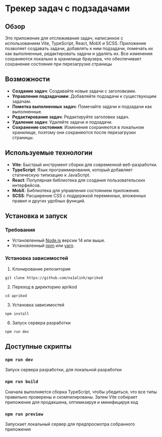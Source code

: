 # Трекер задач с подзадачами

## Обзор

Это приложение для отслеживания задач, написанное с использованием Vite, TypeScript, React, MobX и SCSS. Приложение позволяет создавать задачи, добавлять к ним подзадачи, помечать их как выполненные, редактировать задачи и удалять их. Все изменения сохраняются локально в хранилище браузера, что обеспечивает сохранение состояния при перезагрузке страницы

## Возможности

- **Создание задач**: Создавайте новые задачи с заголовками.
- **Управление подзадачами**: Добавляйте подзадачи к существующим задачам.
- **Пометка выполненных задач**: Помечайте задачи и подзадачи как выполненные.
- **Редактирование задач**: Редактируйте заголовки задач.
- **Удаление задач**: Удаляйте задачи и подзадачи.
- **Сохранение состояния**: Изменения сохраняются в локальном хранилище, поэтому они сохраняются после перезагрузки страницы.

## Используемые технологии

- **Vite**: Быстрый инструмент сборки для современной веб-разработки.
- **TypeScript**: Язык программирования, который добавляет статическую типизацию к JavaScript.
- **React**: Популярная библиотека для создания пользовательских интерфейсов.
- **MobX**: Библиотека для управления состоянием приложения.
- **SCSS**: Расширение CSS с поддержкой переменных, вложенных правил и других удобных функций.

## Установка и запуск

### Требования

- Установленный [Node.js](https://nodejs.org/) версии 14 или выше.
- Установленный [npm](https://www.npmjs.com/) или [yarn](https://yarnpkg.com/).

### Установка зависимостей

1. Клонирование репозитория

`git clone https://github.com/na1alink/aprikod`

2. Переход в директорию aprikod

`cd aprikod`

3. Установка зависимостей

`npm install`

6. Запуск сервера разработки

`npm run dev`



## Доступные скрипты

### `npm run dev`
Запуск сервера разработки, для локальной разработки

### `npm run build`
Сначала выполняется сборка TypeScript, чтобы убедиться, что все типы правильно проверены и скомпилированы. Затем Vite собирает приложение для продакшена, оптимизируя и минифицируя код

### `npm run preview`
Запускает локальный сервер для предпросмотра собранного приложения
